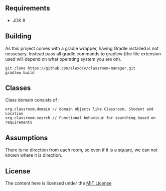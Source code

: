 ## Requirements ##

* JDK 8

## Building ##

As this project comes with a gradle wrapper, having Gradle installed is not nessesary. Instead pass
all gradle commands to gradlew (the file extension used will depend on what operating system you are on).

```
git clone https://github.com/alexocv/classroom-manager.git
gradlew build
```

## Classes ##
Class domain consists of :

```
org.classroom.domain // domain objects like Classroom, Student and Location
org.classroom.search // Functional behaviour for searching based on requirements
```

## Assumptions ##
There is no direction from each room, so even if it is a square, we can not known where it is direction.


## License ##

The content here is licensed under the [MIT License](https://opensource.org/licenses/MIT)


